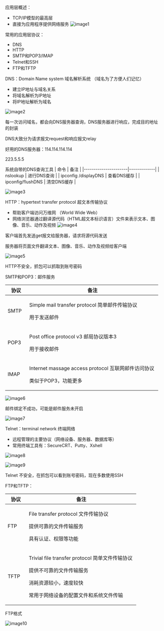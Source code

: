 应用层概述：
- TCP/IP模型的最高层
- 直接为应用程序提供网络服务
![image1](D:/note/HCIA/resources/202530ef00d348958edf1b80e5136c7f.jpg)

常用的应用层协议：
- DNS
- HTTP
- SMTP和POP3/IMAP
- Telnet和SSH
- FTP和TFTP

DNS：Domain Name system 域名解析系统 （域名为了方便人们记忆）
- 建立IP地址与域名关系
- 将域名解析为IP地址
- 将IP地址解析为域名

![image2](D:/note/HCIA/resources/fb14d30d228b4add962fa4c50bc46841.jpg)

每一次访问域名，都会向DNS服务器查询，DNS服务器进行响应，完成目的地址的封装

DNS大致分为请求报文request和响应报文relay

好用的DNS服务器：114.114.114.114

 223.5.5.5

系统自带的DNS查询工具
| 命令                 | 备注        |
|----------------------|-------------|
| nslookup             | 进行DNS查询 |
| ipconfig /displayDNS | 查看DNS缓存 |
| ipconfig/flushDNS    | 清空DNS缓存 |

![image3](D:/note/HCIA/resources/bd5fb44219764949aa0c608ff7a5d1ff.jpg)

HTTP：hypertext transfer protocol 超文本传输协议
- 帮助客户端访问万维网 （World Wide Web）
- 网络浏览器通过翻译源代码（HTML超文本标识语言）文件来表示文本、图像、音乐、动作及视频
![image4](D:/note/HCIA/resources/55af1ebeb880400286103a4f7e45499a.jpg)

客户端首先发送get报文给服务器，请求将源代码发送

服务器将页面文件翻译文本、图像、音乐、动作及视频给客户端

![image5](D:/note/HCIA/resources/97763ba21f0a4a339e39bd2450e2b8ef.jpg)

HTTP不安全，抓包可以抓取到账号密码

SMTP和POP3：邮件服务
<table>
<colgroup>
<col style="width: 14%" />
<col style="width: 85%" />
</colgroup>
<thead>
<tr class="header">
<th>协议</th>
<th>备注</th>
</tr>
</thead>
<tbody>
<tr class="odd">
<td>SMTP</td>
<td><p>Simple mail transfer protocol 简单邮件传输协议</p>
<p>用于发送邮件</p></td>
</tr>
<tr class="even">
<td>POP3</td>
<td><p>Post office protocol v3 邮局协议版本3</p>
<p>用于接收邮件</p></td>
</tr>
<tr class="odd">
<td>IMAP</td>
<td><p>Internet massage access protocol 互联网邮件访问协议</p>
<p>类似于POP3，功能更多</p></td>
</tr>
</tbody>
</table>

![image6](D:/note/HCIA/resources/77dd05fe8def4109a6a2b8254f77a6a5.jpg)

邮件绑定不成功，可能是邮件服务未开启

![image7](D:/note/HCIA/resources/7d08067185ef4cfe9b4f09682d4e21b5.jpg)

Telnet：terminal network 终端网络
- 远程管理的主要协议（网络设备、服务器、数据库等）
- 常用终端工具有：SecureCRT、Putty、Xshell

![image8](D:/note/HCIA/resources/393dc703e3e84f1aad67e5ee037cb13c.jpg)

![image9](D:/note/HCIA/resources/422c56d1332c47e8b28d2fb4a76b1119.jpg)

Telnet 不安全，在抓包可以看到账号密码，现在多数使用SSH

FTP和TFTP：
<table>
<colgroup>
<col style="width: 16%" />
<col style="width: 83%" />
</colgroup>
<thead>
<tr class="header">
<th>协议</th>
<th>备注</th>
</tr>
</thead>
<tbody>
<tr class="odd">
<td>FTP</td>
<td><p>File transfer protocol 文件传输协议</p>
<p>提供可靠的文件传输服务</p>
<p>具有认证、权限等功能</p></td>
</tr>
<tr class="even">
<td>TFTP</td>
<td><p>Trivial file transfer protocol 简单文件传输协议</p>
<p>提供不可靠的文件传输服务</p>
<p>消耗资源较小，速度较快</p>
<p>常用于网络设备的配置文件和系统文件传输</p></td>
</tr>
</tbody>
</table>

FTP格式

![image10](D:/note/HCIA/resources/1af669f7e5214ceaaef67e970235be10.jpg)

